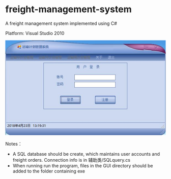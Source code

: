 # freight-management-system
A freight management system implemented using C#

Platform: Visual Studio 2010

![image](/GUI.JPG)


Notes：
+ A SQL database should be create, which maintains user accounts and freight orders. Connection info is in 辅助类/SQLquery.cs
+ When running run the program, files in the GUI directory should be added to the folder containing exe
